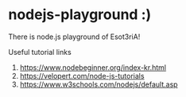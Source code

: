 # nodejs-playground :)
There is node.js playground of Esot3riA!

Useful tutorial links
1. https://www.nodebeginner.org/index-kr.html
2. https://velopert.com/node-js-tutorials
3. https://www.w3schools.com/nodejs/default.asp
